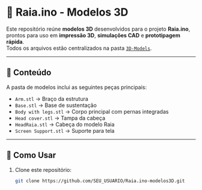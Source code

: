 # 🧩 Raia.ino - Modelos 3D

Este repositório reúne **modelos 3D** desenvolvidos para o projeto **Raia.ino**, prontos para uso em **impressão 3D**, **simulações CAD** e **prototipagem rápida**.  
Todos os arquivos estão centralizados na pasta [`3D-Models`](./3D-Models/).

---

## 📂 Conteúdo

A pasta de modelos inclui as seguintes peças principais:

- `Arm.stl` → Braço da estrutura  
- `Base.stl` → Base de sustentação  
- `Body with legs.stl` → Corpo principal com pernas integradas  
- `Head cover.stl` → Tampa da cabeça  
- `HeadRaia.stl` → Cabeça do modelo Raia  
- `Screen Support.stl` → Suporte para tela  

---

## 🚀 Como Usar

1. Clone este repositório:
   ```bash
   git clone https://github.com/SEU_USUARIO/Raia.ino-modelos3D.git
